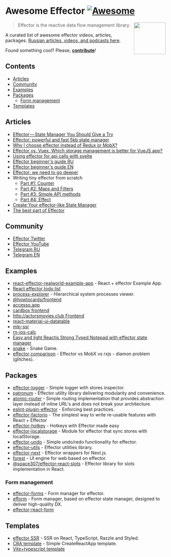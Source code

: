 # Awesome Effector [![Awesome](https://awesome.re/badge.svg)](https://awesome.re)

[<img src="https://effector.dev/img/comet.png" align="right" width="100">](https://effector.dev)

> Effector is the reactive data flow management library. 

A curated list of awesome effector videos, articles, packages. [Russian articles, videos, and podcasts here](./RUSSIAN.md).

Found something cool? Please, **[contribute](contributing.md)**!

## Contents

* [Articles](#articles) 
* [Community](#community) 
* [Examples](#examples)
* [Packages](#packages)
  * [Form management](#form-management)
* [Templates](#templates)

## Articles
* [Effector — State Manager You Should Give a Try](https://itnext.io/effector-state-manager-you-should-give-a-try-b46b917e51cc)
* [Effector: powerful and fast 5kb state manager](https://codeburst.io/effector-state-manager-6ee2e72e8e0b)
* [Why I choose effector instead of Redux or MobX?](https://dev.to/lessmess/why-i-choose-effector-instead-of-redux-or-mobx-3dl7)
* [Effector vs. Vuex. Which storage management is better for VueJS app?](https://medium.com/blue-harvest-tech-blog/effector-vs-vuex-which-storage-management-is-better-for-vuejs-app-54f3c3257b53)
* [Using effector for api calls with svelte](https://richey.codes/posts/using-efffector-for-api-calls-with-svelte/)
* [Effector beginner's guide RU](https://telegra.ph/Effector-beginners-guide-RU-10-22)
* [Effector beginner's guide EN](https://dev.to/yanlobat/effector-s-beginner-guide-3jl4)
* [Effector: we need to go deeper](https://dev.to/yumauri/effector-we-need-to-go-deeper-4geg)
* Writing tiny effector from scratch
  * [Part #1: Counter](https://dev.to/yumauri/e-wee-ctor-writing-tiny-effector-from-scratch-1-1kap)
  * [Part #2: Maps and Filters](https://dev.to/yumauri/e-wee-ctor-writing-tiny-effector-from-scratch-2-31po)
  * [Part #3: Simple API methods](https://dev.to/yumauri/e-wee-ctor-writing-tiny-effector-from-scratch-3-simple-api-methods-41f3)
  * [Part #4: Effect](https://dev.to/yumauri/e-wee-ctor-writing-tiny-effector-from-scratch-4-54b)
* [Create Your effector-like State Manager](https://dev.to/gigantz/create-your-effector-like-state-manager-1nfd)
* [The best part of Effector](https://dev.to/effector/the-best-part-of-effector-4c27)

## Community
* [Effector Twitter](https://twitter.com/EffectorJS)
* [Effector YouTube](https://www.youtube.com/channel/UCm8PRc_yjz3jXHH0JylVw1Q)
* [Telegram RU](https://t.me/effector_ru)
* [Telegram EN](https://t.me/effector_en)

## Examples
* [react-effector-realworld-example-app](https://github.com/mg901/react-effector-realworld-example-app) - React + effector Example App.
* [React effector todo list](https://codesandbox.io/s/react-effector-todo-list-o5yzj)
* [process-explorer](https://github.com/lessmess-dev/process-explorer) - Hierarchical system processes viewer.
* [@howtocards/frontend](https://github.com/howtocards/frontend)
* [accesso.app](https://github.com/accesso-app/frontend)
* [cardbox frontend](https://github.com/cardboxdev/frontend)
* [http://actorsmovies.club Frontend](https://github.com/today-/actorsmovies/)
* [react-material-ui-datatable](https://github.com/DTupalov/react-material-ui-datatable)
* [mlp-ssr](https://github.com/maxmitko/mlp-ssr)
* [rn-ios-calc](https://github.com/niksmr/rn-ios-calc)
* [Easy and light Reactjs Strong Typed Notepad with effector state manager](https://github.com/paurock/Strong-Typed-Notepad-Reactjs-w-Effector)
* [snake](https://github.com/userbq201/snake) - Snake Game.
* [effector comparison](https://codesandbox.io/s/effector-comparison-r9qy2) - Effector vs MobX vs rxjs - diamon problem (glitches).

## Packages

* [effector-logger](https://github.com/effector/logger) - Simple logger with stores inspector.
* [patronum](https://github.com/effector/patronum) - Effector utility library delivering modularity and convenience.
* [atomic-router](https://github.com/Kelin2025/atomic-router) - Simple routing implementation that provides abstraction layer instead of inline URL's and does not break your architecture.
* [eslint-plugin-effector](https://github.com/effector/eslint-plugin) - Enforcing best practices.
* [effector-factorio](https://github.com/Kelin2025/effector-factorio) - The simplest way to write re-usable features with React + Effector
* [effector-hotkey](https://github.com/Kelin2025/effector-hotkey) - Hotkeys with Effector made easy
* [effector-localstorage](https://github.com/lessmess-dev/effector-localstorage) - Module for effector that sync stores with localStorage.
* [effector-undo](https://github.com/tanyaisinmybed/effector-undo) - Simple undo/redo functionality for effector.
* [effector-utils](https://github.com/Kelin2025/effector-utils) - Effector utilities library.
* [effector-next](https://github.com/weyheyhey/effector-next) - Effector wrappers for Next.js.
* [forest](https://github.com/effector/effector/tree/master/packages/forest) - UI engine for web based on effector.
* [@space307/effector-react-slots](https://github.com/space307/effector-react-slots) - Effector library for slots implementation in React.

### Form management
* [effector-forms](https://github.com/aanation/effector-forms) - Form manager for effector.
* [efform](https://github.com/tehSLy/efform) - Form manager, based on effector state manager, designed to deliver high-quality DX.
* [effector-react-form](https://github.com/GTOsss/effector-react-form)

## Templates
* [effector SSR](https://github.com/effector/razzle-template) - SSR on React, TypeScript, Razzle and Styled.
* [CRA template](https://github.com/effector/cra-template) - Simple CreateReactApp template.
* [Vite+typescript template](https://github.com/mmnkuh/effector-vite-template)
